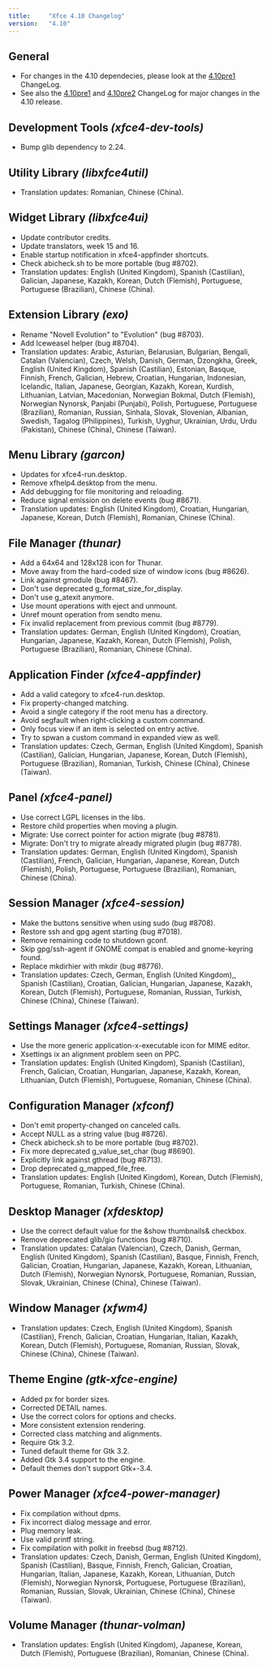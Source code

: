 ```yaml
---
title:     "Xfce 4.10 Changelog"
version:   "4.10"
---
```


## General

* For changes in the 4.10 dependecies, please look at the <a href="/download/changelogs/4.10pre1">4.10pre1</a> ChangeLog.
* See also the <a href="/download/changelogs/4.10pre1">4.10pre1</a> and <a href="/download/changelogs/4.10pre2">4.10pre2</a> ChangeLog for major changes in the 4.10 release.

## Development Tools _(xfce4-dev-tools)_

* Bump glib dependency to 2.24.

## Utility Library _(libxfce4util)_

* Translation updates: Romanian, Chinese (China).

## Widget Library _(libxfce4ui)_

* Update contributor credits.
* Update translators, week 15 and 16.
* Enable startup notification in xfce4-appfinder shortcuts.
* Check abicheck.sh to be more portable (bug #8702).
* Translation updates: English (United Kingdom), Spanish (Castilian), Galician, Japanese, Kazakh, Korean, Dutch (Flemish), Portuguese, Portuguese (Brazilian), Chinese (China).

## Extension Library _(exo)_

* Rename "Novell Evolution" to "Evolution" (bug #8703).
* Add Iceweasel helper (bug #8704).
* Translation updates: Arabic, Asturian, Belarusian, Bulgarian, Bengali, Catalan (Valencian), Czech, Welsh, Danish, German, Dzongkha, Greek, English (United Kingdom), Spanish (Castilian), Estonian, Basque, Finnish, French, Galician, Hebrew, Croatian, Hungarian, Indonesian, Icelandic, Italian, Japanese, Georgian, Kazakh, Korean, Kurdish, Lithuanian, Latvian, Macedonian, Norwegian Bokmal, Dutch (Flemish), Norwegian Nynorsk, Panjabi (Punjabi), Polish, Portuguese, Portuguese (Brazilian), Romanian, Russian, Sinhala, Slovak, Slovenian, Albanian, Swedish, Tagalog (Philippines), Turkish, Uyghur, Ukrainian, Urdu, Urdu (Pakistan), Chinese (China), Chinese (Taiwan).

## Menu Library _(garcon)_

* Updates for xfce4-run.desktop.
* Remove xfhelp4.desktop from the menu.
* Add debugging for file monitoring and reloading.
* Reduce signal emission on delete events (bug #8671).
* Translation updates: English (United Kingdom), Croatian, Hungarian, Japanese, Korean, Dutch (Flemish), Romanian, Chinese (China).

## File Manager _(thunar)_

* Add a 64x64 and 128x128 icon for Thunar.
* Move away from the hard-coded size of window icons (bug #8626).
* Link against gmodule (bug #8467).
* Don't use deprecated g_format_size_for_display.
* Don't use g_atexit anymore.
* Use mount operations with eject and unmount.
* Unref mount operation from sendto menu.
* Fix invalid replacement from previous commit (bug #8779).
* Translation updates: German, English (United Kingdom), Croatian, Hungarian, Japanese, Kazakh, Korean, Dutch (Flemish), Polish, Portuguese (Brazilian), Romanian, Chinese (China).

## Application Finder _(xfce4-appfinder)_

* Add a valid category to xfce4-run.desktop.
* Fix property-changed matching.
* Avoid a single category if the root menu has a directory.
* Avoid segfault when right-clicking a custom command.
* Only focus view if an item is selected on entry active.
* Try to spwan a custom command in expanded view as well.
* Translation updates: Czech, German, English (United Kingdom), Spanish (Castilian), Galician, Hungarian, Japanese, Korean, Dutch (Flemish), Portuguese (Brazilian), Romanian, Turkish, Chinese (China), Chinese (Taiwan).

## Panel _(xfce4-panel)_

* Use correct LGPL licenses in the libs.
* Restore child properties when moving a plugin.
* Migrate: Use correct pointer for action migrate (bug #8781).
* Migrate: Don't try to migrate already migrated plugin (bug #8778).
* Translation updates: German, English (United Kingdom), Spanish (Castilian), French, Galician, Hungarian, Japanese, Korean, Dutch (Flemish), Polish, Portuguese, Portuguese (Brazilian), Romanian, Chinese (China).

## Session Manager _(xfce4-session)_

* Make the buttons sensitive when using sudo (bug #8708).
* Restore ssh and gpg agent starting (bug #7018).
* Remove remaining code to shutdown gconf.
* Skip gpg/ssh-agent if GNOME compat is enabled and gnome-keyring found.
* Replace mkdirhier with mkdir (bug #8776).
* Translation updates: Czech, German, English (United Kingdom),, Spanish (Castilian), Croatian, Galician, Hungarian, Japanese, Kazakh, Korean, Dutch (Flemish), Portuguese, Romanian, Russian, Turkish, Chinese (China), Chinese (Taiwan).

## Settings Manager _(xfce4-settings)_

* Use the more generic application-x-executable icon for MIME editor.
* Xsettings ix an alignment problem seen on PPC.
* Translation updates: English (United Kingdom), Spanish (Castilian), French, Galician, Croatian, Hungarian, Japanese, Kazakh, Korean, Lithuanian, Dutch (Flemish), Portuguese, Romanian, Chinese (China).

## Configuration Manager _(xfconf)_

* Don't emit property-changed on canceled calls.
* Accept NULL as a string value (bug #8726).
* Check abicheck.sh to be more portable (bug #8702).
* Fix more deprecated g_value_set_char (bug #8690).
* Explicitly link against gthread (bug #8713).
* Drop deprecated g_mapped_file_free.
* Translation updates: English (United Kingdom), Korean, Dutch (Flemish), Portuguese, Romanian, Turkish, Chinese (China).

## Desktop Manager _(xfdesktop)_

* Use the correct default value for the &amp;show thumbnails&amp; checkbox.
* Remove deprecated glib/gio functions (bug #8710).
* Translation updates: Catalan (Valencian), Czech, Danish, German, English (United Kingdom), Spanish (Castilian), Basque, Finnish, French, Galician, Croatian, Hungarian, Japanese, Kazakh, Korean, Lithuanian, Dutch (Flemish), Norwegian Nynorsk, Portuguese, Romanian, Russian, Slovak, Ukrainian, Chinese (China), Chinese (Taiwan).

## Window Manager _(xfwm4)_

* Translation updates: Czech, English (United Kingdom), Spanish (Castilian), French, Galician, Croatian, Hungarian, Italian, Kazakh, Korean, Dutch (Flemish), Portuguese, Romanian, Russian, Slovak, Chinese (China), Chinese (Taiwan).

## Theme Engine _(gtk-xfce-engine)_

* Added px for border sizes.
* Corrected DETAIL names.
* Use the correct colors for options and checks.
* More consistent extension rendering.
* Corrected class matching and alignments.
* Require Gtk 3.2.
* Tuned default theme for Gtk 3.2.
* Added Gtk 3.4 support to the engine.
* Default themes don't support Gtk+-3.4.

## Power Manager _(xfce4-power-manager)_

* Fix compilation without dpms.
* Fix incorrect dialog message and error.
* Plug memory leak.
* Use valid printf string.
* Fix compilation with polkit in freebsd (bug #8712).
* Translation updates: Czech, Danish, German, English (United Kingdom), Spanish (Castilian), Basque, Finnish, French, Galician, Croatian, Hungarian, Italian, Japanese, Kazakh, Korean, Lithuanian, Dutch (Flemish), Norwegian Nynorsk, Portuguese, Portuguese (Brazilian), Romanian, Russian, Slovak, Ukrainian, Chinese (China), Chinese (Taiwan).

## Volume Manager _(thunar-volman)_

* Translation updates: English (United Kingdom), Japanese, Korean, Dutch (Flemish), Portuguese (Brazilian), Romanian, Chinese (China).
